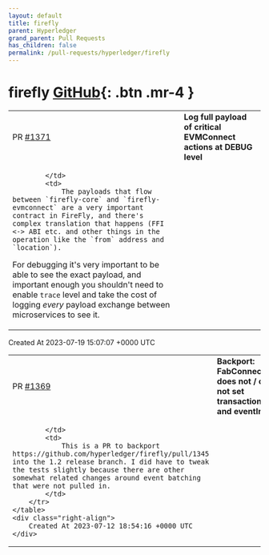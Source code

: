 ```yaml
---
layout: default
title: firefly
parent: Hyperledger
grand_parent: Pull Requests
has_children: false
permalink: /pull-requests/hyperledger/firefly
---
```


# firefly <span class="fs-3 right-align">[GitHub](https://github.com/hyperledger/firefly){: .btn .mr-4 }</span>


<div>
    <table>
        <tr>
            <td>
                PR <a href="https://github.com/hyperledger/firefly/pull/1371" class=".btn">#1371</a>
            </td>
            <td>
                <b>
                    Log full payload of critical EVMConnect actions at DEBUG level
                </b>
            </td>
        </tr>
        <tr>
            <td>
                
            </td>
            <td>
                The payloads that flow between `firefly-core` and `firefly-evmconnect` are a very important contract in FireFly, and there's complex translation that happens (FFI <-> ABI etc. and other things in the operation like the `from` address and `location`).
For debugging it's very important to be able to see the exact payload, and important enough you shouldn't need to enable `trace` level and take the cost of logging _every_ payload exchange between microservices to see it.
            </td>
        </tr>
    </table>
    <div class="right-align">
        Created At 2023-07-19 15:07:07 +0000 UTC
    </div>
</div>

<div>
    <table>
        <tr>
            <td>
                PR <a href="https://github.com/hyperledger/firefly/pull/1369" class=".btn">#1369</a>
            </td>
            <td>
                <b>
                    Backport: FabConnect does not / can not set transactionIndex and eventIndex
                </b>
            </td>
        </tr>
        <tr>
            <td>
                
            </td>
            <td>
                This is a PR to backport https://github.com/hyperledger/firefly/pull/1345 into the 1.2 release branch. I did have to tweak the tests slightly because there are other somewhat related changes around event batching that were not pulled in.
            </td>
        </tr>
    </table>
    <div class="right-align">
        Created At 2023-07-12 18:54:16 +0000 UTC
    </div>
</div>

